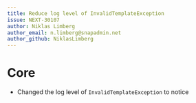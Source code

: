 ```yaml
---
title: Reduce log level of InvalidTemplateException
issue: NEXT-30107
author: Niklas Limberg
author_email: n.limberg@snapadmin.net
author_github: NiklasLimberg
---
```

# Core
* Changed the log level of `InvalidTemplateException` to notice 
